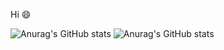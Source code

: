 Hi 😄

![Anurag's GitHub stats](https://github-readme-stats.vercel.app/api?username=futirstanjo&theme=radical) 
![Anurag's GitHub stats](https://github-readme-stats.vercel.app/api?username=futirstanjo&count_private=true&theme=radical)

<!--
**futirstanjo/futirstanjo** is a ✨ _special_ ✨ repository because its `README.md` (this file) appears on your GitHub profile.

Here are some ideas to get you started:

- 🔭 I’m currently working on ...
- 🌱 I’m currently learning ...
- 👯 I’m looking to collaborate on ...
- 🤔 I’m looking for help with ...
- 💬 Ask me about ...
- 📫 How to reach me: ...
- 😄 Pronouns: ...
- ⚡ Fun fact: ...
-->

